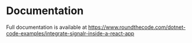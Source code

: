 # Documentation

Full documentation is available at https://www.roundthecode.com/dotnet-code-examples/integrate-signalr-inside-a-react-app
